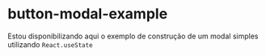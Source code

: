 # button-modal-example

Estou disponibilizando aqui o exemplo de construção de um modal simples utilizando `React.useState`
